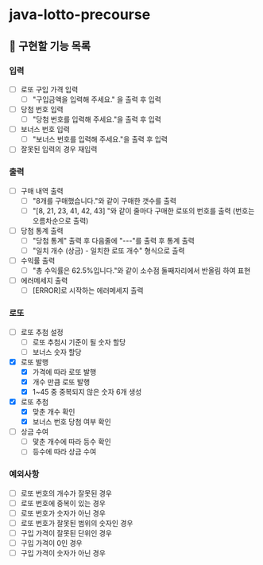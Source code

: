 # java-lotto-precourse

## 🎯 구현할 기능 목록

### 입력

- [ ] 로또 구입 가격 입력
    - [ ] "구입금액을 입력해 주세요." 을 출력 후 입력
- [ ] 당첨 번호 입력
    - [ ] "당첨 번호를 입력해 주세요."을 출력 후 입력
- [ ] 보너스 번호 입력
    - [ ] "보너스 번호를 입력해 주세요."을 출력 후 입력
- [ ] 잘못된 입력의 경우 재입력

### 출력

- [ ] 구매 내역 출력
    - [ ] "8개를 구매했습니다."와 같이 구매한 갯수를 출력
    - [ ] "[8, 21, 23, 41, 42, 43] "와 같이 줄마다 구매한 로또의 번호를 출력 (번호는 오름차순으로 출력)
- [ ] 당첨 통계 출력
    - [ ] "당첨 통계" 출력 후 다음줄에 "---"를 출력 후 통계 출력
    - [ ] "일치 개수 (상금) - 일치한 로또 개수" 형식으로 출력
- [ ] 수익률 출력
    - [ ] "총 수익률은 62.5%입니다."와 같이 소수점 둘째자리에서 반올림 하여 표현
- [ ] 에러메세지 출력
    - [ ] [ERROR]로 시작하는 에러메세지 출력

### 로또

- [ ] 로또 추첨 설정
    - [ ] 로또 추첨시 기준이 될 숫자 할당
    - [ ] 보너스 숫자 할당
- [X] 로또 발행
    - [X] 가격에 따라 로또 발행
    - [X] 개수 만큼 로또 발행
    - [X] 1~45 중 중복되지 않은 숫자 6개 생성
- [X] 로또 추첨
    - [X] 맞춘 개수 확인
    - [X] 보너스 번호 당첨 여부 확인
- [ ] 상금 수여
    - [ ] 맟춘 개수에 따라 등수 확인
    - [ ] 등수에 따라 상금 수여

### 예외사항

- [ ] 로또 번호의 개수가 잘못된 경우
- [ ] 로또 번호에 중복이 있는 경우
- [ ] 로또 번호가 숫자가 아닌 경우
- [ ] 로또 번호가 잘못된 범위의 숫자인 경우
- [ ] 구입 가격이 잘못된 단위인 경우
- [ ] 구입 가격이 0인 경우
- [ ] 구입 가격이 숫자가 아닌 경우